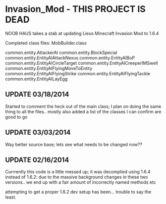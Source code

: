 Invasion_Mod  - THIS PROJECT IS DEAD
============
NOOB HAUS takes a stab at updating Lieus Minecraft Invasion Mod to 1.6.4

Completed class files:
MobBuilder.class

common.entity.AttackerAI
common.entity.BlockSpecial
common.entity.EntityAIAttackNexus
common.entity.EntityAIBoP
common.entity.EntityAICircleTarget
common.entity.EntityAICreeperIMSwell
common.entity.EntityAIFlyingMoveToEntity
common.entity.EntityAIFlyingStrike
common.entity.EntityAIFlyingTackle
common.entity.EntityAILayEgg




UPDATE 03/18/2014
-----------------
Started to comment the heck out of the main class; I plan on doing the same thing to all the files.. mostly
also added a list of the classes I can confirm are good to go

UPDATE 03/03/2014
-----------------
Way better source base; lets see what needs to be changed now??

UPDATE 02/16/2014
----------------

Currrently this code is a little messed up; it was decomplied using 1.6.4 instead of 1.6.2: due to the massive background changes in these two versions.. we end up with a fair amount of incorrectly named methods etc

attempting to get a proper 1.6.2 dev setup has been... trouble to say the least.
